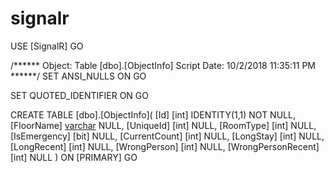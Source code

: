 # signalr


USE [SignalR]
GO

/****** Object:  Table [dbo].[ObjectInfo]    Script Date: 10/2/2018 11:35:11 PM ******/
SET ANSI_NULLS ON
GO

SET QUOTED_IDENTIFIER ON
GO

CREATE TABLE [dbo].[ObjectInfo](
	[Id] [int] IDENTITY(1,1) NOT NULL,
	[FloorName] [varchar](50) NULL,
	[UniqueId] [int] NULL,
	[RoomType] [int] NULL,
	[IsEmergency] [bit] NULL,
	[CurrentCount] [int] NULL,
	[LongStay] [int] NULL,
	[LongRecent] [int] NULL,
	[WrongPerson] [int] NULL,
	[WrongPersonRecent] [int] NULL
) ON [PRIMARY]
GO


